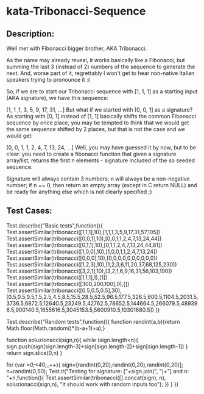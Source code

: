 # kata-Tribonacci-Sequence

Description:
-
Well met with Fibonacci bigger brother, AKA Tribonacci.

As the name may already reveal, it works basically like a Fibonacci, but summing the last 3 (instead of 2) numbers of the sequence to generate the next. And, worse part of it, regrettably I won't get to hear non-native Italian speakers trying to pronounce it :(

So, if we are to start our Tribonacci sequence with [1, 1, 1] as a starting input (AKA signature), we have this sequence:

[1, 1 ,1, 3, 5, 9, 17, 31, ...]
But what if we started with [0, 0, 1] as a signature? As starting with [0, 1] instead of [1, 1] basically shifts the common Fibonacci sequence by once place, you may be tempted to think that we would get the same sequence shifted by 2 places, but that is not the case and we would get:

[0, 0, 1, 1, 2, 4, 7, 13, 24, ...]
Well, you may have guessed it by now, but to be clear: you need to create a fibonacci function that given a signature array/list, returns the first n elements - signature included of the so seeded sequence.

Signature will always contain 3 numbers; n will always be a non-negative number; if n == 0, then return an empty array (except in C return NULL) and be ready for anything else which is not clearly specified ;)



Test Cases:
-
Test.describe("Basic tests",function(){
Test.assertSimilar(tribonacci([1,1,1],10),[1,1,1,3,5,9,17,31,57,105])
Test.assertSimilar(tribonacci([0,0,1],10),[0,0,1,1,2,4,7,13,24,44])
Test.assertSimilar(tribonacci([0,1,1],10),[0,1,1,2,4,7,13,24,44,81])
Test.assertSimilar(tribonacci([1,0,0],10),[1,0,0,1,1,2,4,7,13,24])
Test.assertSimilar(tribonacci([0,0,0],10),[0,0,0,0,0,0,0,0,0,0])
Test.assertSimilar(tribonacci([1,2,3],10),[1,2,3,6,11,20,37,68,125,230])
Test.assertSimilar(tribonacci([3,2,1],10),[3,2,1,6,9,16,31,56,103,190])
Test.assertSimilar(tribonacci([1,1,1],1),[1])
Test.assertSimilar(tribonacci([300,200,100],0),[])
Test.assertSimilar(tribonacci([0.5,0.5,0.5],30),[0.5,0.5,0.5,1.5,2.5,4.5,8.5,15.5,28.5,52.5,96.5,177.5,326.5,600.5,1104.5,2031.5,3736.5,6872.5,12640.5,23249.5,42762.5,78652.5,144664.5,266079.5,489396.5,900140.5,1655616.5,3045153.5,5600910.5,10301680.5])
})

Test.describe("Random tests",function(){
function randint(a,b){return Math.floor(Math.random()*(b-a+1)+a);}

function soluzionacci(sign,n){
  while (sign.length<n){
    sign.push(sign[sign.length-3]+sign[sign.length-2]+sign[sign.length-1])
  }
  return sign.slice(0,n)
}

for (var _=0;_<40;_++){
    sign=[randint(0,20),randint(0,20),randint(0,20)];
    n=randint(0,50);
    Test.it("Testing for signature: ["+sign.join(", ")+"] and n: "+n,function(){
    Test.assertSimilar(tribonacci([].concat(sign), n), soluzionacci(sign,n), "It should work with random inputs too");
    })
}
})
